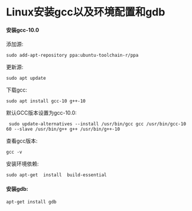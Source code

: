 # Linux安装gcc以及环境配置和gdb

#### 安装gcc-10.0

添加源:

```shell
sudo add-apt-repository ppa:ubuntu-toolchain-r/ppa
```

更新源:

```shell
sudo apt update
```

下载gcc:

```shell
sudo apt install gcc-10 g++-10
```

默认GCC版本设置为gcc-10.0:

```shell
 sudo update-alternatives --install /usr/bin/gcc gcc /usr/bin/gcc-10 60 --slave /usr/bin/g++ g++ /usr/bin/g++-10
```

查看gcc版本:

```shell
gcc -v
```

安装环境依赖:

```shell
sudo apt-get  install  build-essential  
```

#### 安装gdb:

```shell
apt-get install gdb
```

